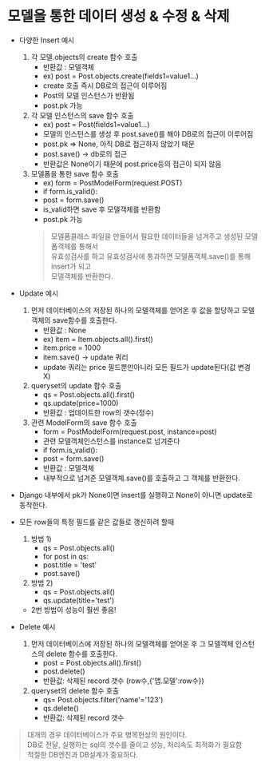 # 모델을 통한 데이터 생성 & 수정 & 삭제

- 다양한 Insert 예시
    1. 각 모델.objects의 create 함수 호출 
        - 반환값 : 모델객체
        - ex) post = Post.objects.create(fields1=value1...)
        - create 호출 즉시 DB로의 접근이 이루어짐
        - Post의 모델 인스턴스가 반환됨
        - post.pk 가능
    2. 각 모델 인스턴스의 save 함수 호출
        - ex) post = Post(fields1=value1...)
        - 모델의 인스턴스를 생성 후 post.save()를 해야 DB로의 접근이 이루어짐
        - post.pk => None, 아직 DB로 접근하지 않았기 때문
        - post.save() -> db로의 접근
        - 반환값은 None이기 때문에 post.price등의 접근이 되지 않음
    3. 모델폼을 통한 save 함수 호출
        - ex) form = PostModelForm(request.POST)
        - if form.is_valid():
        - post = form.save() 
        - is_valid하면 save 후 모델객체를 반환함
        - post.pk 가능
        > 모델폼클래스 파일을 만들어서 필요한 데이터들을 넘겨주고
        생성된 모델폼객체를 통해서<br> 유효성검사를 하고 유효성검사에 통과하면
        모델폼객체.save()를 통해 insert가 되고<br> 모델객체를 반환한다.
        
- Update 예시
    1. 먼저 데이터베이스의 저장된 하나의 모델객체를 얻어온 후 값을 할당하고 모델객체의 save함수를 호출한다.
        - 반환값 : None
        - ex) item = Item.objects.all().first()
        - item.price = 1000
        - item.save() -> update 쿼리
        - update 쿼리는 price 필드뿐만아니라 모든 필드가 update된다(값 변경 X)
    2. queryset의 update 함수 호출
        - qs = Post.objects.all().first()
        - qs.update(price=1000)
        - 반환값 : 업데이트한 row의 갯수(정수)
    3. 관련 ModelForm의 save 함수 호출
        - form = PostModelForm(request.post, instance=post)
        - 관련 모델객체인스턴스를 instance로 넘겨준다
        - if form.is_valid():
        - post = form.save()
        - 반환값 : 모델객체
        - 내부적으로 넘겨준 모델객체.save()를 호출하고 그 객체를 반환한다.

- Django 내부에서 pk가 None이면 insert를 실행하고 None이 아니면 update로 동작한다.

- 모든 row들의 특정 필드를 같은 값들로 갱신하려 할때 
    1. 방법 1)
        - qs = Post.objects.all()
        - for post in qs:
        - post.title = 'test'
        - post.save()
    2. 방법 2)
        - qs = Post.objects.all()
        - qs.update(title='test')
    -   2번 방법이 성능이 훨씬 좋음!

- Delete 예시
    1. 먼저 데이터베이스에 저장된 하나의 모델객체를 얻어온 후 그 모델객체 인스턴스의 delete 함수를 호출한다.
        - post = Post.objects.all().first()
        - post.delete()
        - 반환값: 삭제된 record 갯수 (row수,{'앱.모델':row수})  
    2. queryset의 delete 함수 호출
        - qs= Post.objects.filter('name'='123')
        - qs.delete()
        - 반환값: 삭제된 record 갯수
        
> 대개의 경우 데이터베이스가 주요 병목현상의 원인이다.<br>
DB로 전달, 실행하는 sql의 갯수를 줄이고 성능, 처리속도 최적화가 필요함<br>
적절한 DB엔진과 DB설계가 중요하다.
      